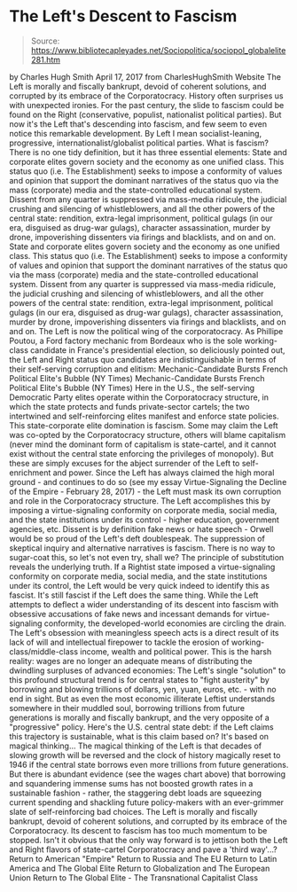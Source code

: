 # The Left's Descent to Fascism

> Source: https://www.bibliotecapleyades.net/Sociopolitica/sociopol_globalelite281.htm

by Charles Hugh Smith
April 17, 2017 from CharlesHughSmith Website
The Left is morally and fiscally bankrupt, devoid of coherent solutions, and corrupted by its embrace of the Corporatocracy.
History often surprises us with unexpected ironies. For the past century, the slide to fascism could be found on the Right (conservative, populist, nationalist political parties).
But now it's the Left that's descending into fascism, and few seem to even notice this remarkable development.
By Left I mean socialist-leaning, progressive, internationalist/globalist political parties.
What is fascism?
There is no one tidy definition, but it has three essential elements:
State and corporate elites govern society and the economy as one unified class. This status quo (i.e. The Establishment) seeks to impose a conformity of values and opinion that support the dominant narratives of the status quo via the mass (corporate) media and the state-controlled educational system. Dissent from any quarter is suppressed via mass-media ridicule, the judicial crushing and silencing of whistleblowers, and all the other powers of the central state: rendition, extra-legal imprisonment, political gulags (in our era, disguised as drug-war gulags), character assassination, murder by drone, impoverishing dissenters via firings and blacklists, and on and on.
State and corporate elites govern society and the economy as one unified class.
This status quo (i.e. The Establishment) seeks to impose a conformity of values and opinion that support the dominant narratives of the status quo via the mass (corporate) media and the state-controlled educational system.
Dissent from any quarter is suppressed via mass-media ridicule, the judicial crushing and silencing of whistleblowers, and all the other powers of the central state: rendition, extra-legal imprisonment, political gulags (in our era, disguised as drug-war gulags), character assassination, murder by drone, impoverishing dissenters via firings and blacklists, and on and on.
The Left is now the political wing of the corporatocracy.
As Phillipe Poutou, a Ford factory mechanic from Bordeaux who is the sole working-class candidate in France's presidential election, so deliciously pointed out, the Left and Right status quo candidates are indistinguishable in terms of their self-serving corruption and elitism:
Mechanic-Candidate Bursts French Political Elite's Bubble (NY Times)
Mechanic-Candidate Bursts French Political Elite's Bubble
(NY Times)
Here in the U.S., the self-serving Democratic Party elites operate within the Corporatocracy structure, in which the state protects and funds private-sector cartels; the two intertwined and self-reinforcing elites manifest and enforce state policies.
This state-corporate elite domination is fascism.
Some may claim the Left was co-opted by the Corporatocracy structure, others will blame capitalism (never mind the dominant form of capitalism is state-cartel, and it cannot exist without the central state enforcing the privileges of monopoly).
But these are simply excuses for the abject surrender of the Left to self-enrichment and power.
Since the Left has always claimed the high moral ground - and continues to do so (see my essay Virtue-Signaling the Decline of the Empire - February 28, 2017) - the Left must mask its own corruption and role in the Corporatocracy structure.
The Left accomplishes this by imposing a virtue-signaling conformity on corporate media, social media, and the state institutions under its control - higher education, government agencies, etc.
Dissent is by definition fake news or hate speech - Orwell would be so proud of the Left's deft doublespeak.
The suppression of skeptical inquiry and alternative narratives is fascism. There is no way to sugar-coat this, so let's not even try, shall we?
The principle of substitution reveals the underlying truth. If a Rightist state imposed a virtue-signaling conformity on corporate media, social media, and the state institutions under its control, the Left would be very quick indeed to identify this as fascist.
It's still fascist if the Left does the same thing.
While the Left attempts to deflect a wider understanding of its descent into fascism with obsessive accusations of fake news and incessant demands for virtue-signaling conformity, the developed-world economies are circling the drain.
The Left's obsession with meaningless speech acts is a direct result of its lack of will and intellectual firepower to tackle the erosion of working-class/middle-class income, wealth and political power.
This is the harsh reality:
wages are no longer an adequate means of distributing the dwindling surpluses of advanced economies:
The Left's single "solution" to this profound structural trend is for central states to "fight austerity" by borrowing and blowing trillions of dollars, yen, yuan, euros, etc. - with no end in sight.
But as even the most economic illiterate Leftist understands somewhere in their muddled soul, borrowing trillions from future generations is morally and fiscally bankrupt, and the very opposite of a "progressive" policy.
Here's the U.S. central state debt:
if the Left claims this trajectory is sustainable, what is this claim based on?
It's based on magical thinking...
The magical thinking of the Left is that decades of slowing growth will be reversed and the clock of history magically reset to 1946 if the central state borrows even more trillions from future generations.
But there is abundant evidence (see the wages chart above) that borrowing and squandering immense sums has not boosted growth rates in a sustainable fashion - rather, the staggering debt loads are squeezing current spending and shackling future policy-makers with an ever-grimmer slate of self-reinforcing bad choices.
The Left is morally and fiscally bankrupt, devoid of coherent solutions, and corrupted by its embrace of the Corporatocracy. Its descent to fascism has too much momentum to be stopped.
Isn't it obvious that the only way forward is to jettison both the Left and Right flavors of state-cartel Corporatocracy and pave a 'third way'...?
Return to American "Empire"
Return to Russia and The EU
Return to Latin America and The Global Elite
Return to Globalization and The European Union
Return to The Global Elite - The Transnational Capitalist Class
